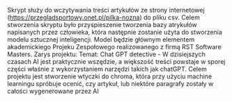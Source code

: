 Skrypt służy do wczytywania treści artykułów ze strony internetowej (https://przegladsportowy.onet.pl/pilka-nozna) do pliku csv. Celem stworzenia skryptu było przyspieszenie tworzenia bazy atrykułów napisanych przez człowieka, która następnie zostanie użyta do stworzenia modelu sztucznej inteligencji. Model będzie głównym elementem akademickiego Projeku Zespołowego realizowanego z firmą RST Software Masters. 
Zarys projektu:
Temat: Chat GPT detective - 
W dzisiejszych czasach AI jest praktycznie wszędzie, a większość treści powstaje w sporej części właśnie z wykorzystaniem narzędzi takich jak chatGPT. Celem projektu jest stworzenie wtyczki do chroma, która przy użyciu machine learningu spróbuje ocenić, czy artykuł, lub niektóre paragrafy zostały w całości wygenerowane przez AI
